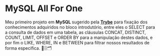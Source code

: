 # MySQL All For One
Meu primeiro projeto em **MySQL** sugerido pela [**Trybe**](https://www.betrybe.com/) para fixação dos conhecimentos adquiridos no bloco introdutório, entre eles o SELECT para a consulta de dados em uma tabela, as cláusulas CONCAT, DISTINCT, COUNT, LIMIT, OFFSET e ORDER BY para a manipulação destes dados, e por fim o LIKE, WHERE, IN e BETWEEN para filtrar nossos resultados de forma específica. 🎲🗄️🗂️
